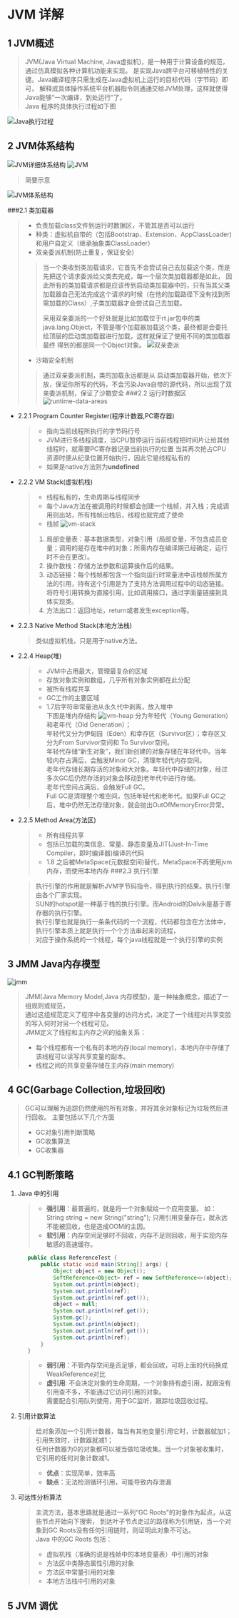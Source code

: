 # JVM 详解
## 1 JVM概述
> JVM(Java Virtual Machine, Java虚拟机)，是一种用于计算设备的规范，通过仿真模拟各种计算机功能来实现。
> 是实现Java跨平台可移植特性的关键。Java编译程序只需生成在Java虚拟机上运行的目标代码（字节码）即可，
> 解释成具体操作系统平台机器指令则通通交给JVM处理，这样就使得Java能够“一次编译，到处运行”了。        
> Java 程序的具体执行过程如下图

![Java执行过程](./image/java-run.jpg)

## 2 JVM体系结构
    
![JVM详细体系结构](./image/JVM体系结构.png)
![JVM](./image/jvm.png)

>简要示意       

![JVM体系结构](./image/JVM.jpg)

###2.1 类加载器
> - 负责加载class文件到运行时数据区，不管其是否可以运行
> - 种类：虚拟机自带的（包括Bootstrap、Extension、AppClassLoader)和用户自定义（继承抽象类ClassLoader）
> - 双亲委派机制(防止重复，保证安全)
>> 当一个类收到类加载请求，它首先不会尝试自己去加载这个类，而是先把这个请求委派给父类去完成，每一个层次类加载器都是如此，
>> 因此所有的类加载请求都是应该传到启动类加载器中的，只有当其父类加载器自己无法完成这个请求的时候（在他的加载路径下没有找到所需加载的Class）,子类加载器才会尝试自己去加载。
>> 
>> 采用双亲委派的一个好处就是比如加载位于rt.jar包中的类java.lang.Object，不管是哪个加载器加载这个类，最终都是会委托给顶层的启动类加载器进行加载，这样就保证了使用不同的类加载器最终
>> 得到的都是同一个Object对象。
> ![双亲委派](./image/双亲委派.png)
> - 沙箱安全机制
>> 通过双亲委派机制，类的加载永远都是从 启动类加载器开始，依次下放，保证你所写的代码，不会污染Java自带的源代码，所以出现了双亲委派机制，保证了沙箱安全
###2.2 运行时数据区
![runtime-data-areas](./image/runtime-data.png)

- 2.2.1 Program Counter Register(程序计数器,PC寄存器)
  > - 指向当前线程所执行的字节码行号      
  > - JVM进行多线程调度，当CPU暂停运行当前线程把时间片让给其他线程时，就需要PC寄存器记录当前执行的位置
  > 当其再次抢占CPU资源时便从纪录位置开始执行，因此它是线程私有的    
  > - 如果是native方法则为**undefined**
- 2.2.2 VM Stack(虚拟机栈)
  > - 线程私有的，生命周期与线程同步
  > - 每个Java方法在被调用的时候都会创建一个栈帧，并入栈；完成调用则出站，所有栈帧出栈后，线程也就完成了使命
  > - 栈帧
      ![vm-stack](./image/vm-stack.jpg)
  > 1. 局部变量表：基本数据类型，对象引用（局部变量，不包含成员变量；调用的是存在堆中的对象；所需内存在编译期已经确定，运行时不会在更改）。
  > 2. 操作数栈：存储方法参数和运算操作后的结果。
  > 3. 动态链接：每个栈帧都包含一个指向运行时常量池中该栈帧所属方法的引用，持有这个引用是为了支持方法调用过程中的动态链接。   
  >   将符号引用转换为直接引用，比如调用接口，通过字面量链接到具体实现类。
  > 4. 方法出口：返回地址，return或者发生exception等。
- 2.2.3 Native Method Stack(本地方法栈)
  > 类似虚拟机栈，只是用于native方法。
- 2.2.4 Heap(堆)
  > - JVM中占用最大，管理最复杂的区域 
  > - 存放对象实例和数组，几乎所有对象实例都在此分配
  > - 被所有线程共享
  > - GC工作的主要区域
  > - 1.7后字符串常量池从永久代中剥离，放入堆中  
  > 下图是堆内存结构
  ![jvm-heap](./image/jvm-heap.png)
  > 分为年轻代（Young Generation）和老年代（Old Generation）；  
  > 年轻代又分为伊甸园（Eden）和幸存区（Survivor区）；幸存区又分为From Survivor空间和 To Survivor空间。  
  > 年轻代存储“新生对象”，我们新创建的对象存储在年轻代中。当年轻内存占满后，会触发Minor GC，清理年轻代内存空间。   
  > 老年代存储长期存活的对象和大对象。年轻代中存储的对象，经过多次GC后仍然存活的对象会移动到老年代中进行存储。    
  > 老年代空间占满后，会触发Full GC。  
  > Full GC是清理整个堆空间，包括年轻代和老年代。如果Full GC之后，堆中仍然无法存储对象，就会抛出OutOfMemoryError异常。
- 2.2.5 Method Area(方法区)
  > - 所有线程共享
  > - 包括已加载的类信息、常量、静态变量及JIT(Just-In-Time Compiler，即时编译器)编译的代码
  > - 1.8 之后被MetaSpace(元数据空间)替代，MetaSpace不再使用jvm内存，而使用本地内存
###2.3 执行引擎
    
  > 执行引擎的作用就是解析JVM字节码指令，得到执行的结果。执行引擎由各个厂家实现。  
  > SUN的hotspot是一种基于栈的执行引擎。而Android的Dalvik是基于寄存器的执行引擎。  
  > 执行引擎也就是执行一条条代码的一个流程，代码都包含在方法体中，执行引擎本质上就是执行一个个方法串起来的流程，  
  > 对应于操作系统的一个线程，每个java线程就是一个执行引擎的实例
## 3 JMM Java内存模型
  ![jmm](./image/jmm.png)
  > JMM(Java Memory Model,Java 内存模型)，是一种抽象概念，描述了一组规则或规范，  
  > 通过这组规范定义了程序中各变量的访问方式，决定了一个线程对共享变脸的写入何时对另一个线程可见。  
  > JMM定义了线程和主内存之间的抽象关系：
  > - 每个线程都有一个私有的本地内存(local memory)，本地内存中存储了该线程可以读写共享变量的副本。
  > - 线程之间的共享变量存储在主内存(main memory)
## 4 GC(Garbage Collection,垃圾回收)
  > GC可以理解为追踪仍然使用的所有对象，并将其余对象标记为垃圾然后进行回收。
  > 主要包括以下几个方面
  > - GC对象引用判断策略
  > - GC收集算法
  > - GC收集器
## 4.1 GC判断策略
  1. Java 中的引用
     > - **强引用**：最普遍的，就是将一个对象赋给一个应用变量。
     > 如：String string = new String("string");
     > 只用引用变量存在，就永远不能被回收，也是造成OOM的主因。
     > - **软引用**：内存空间足够时不回收，内存不足则回收，用于实现内存敏感的高速缓存。
     ```java
        public class ReferenceTest {
            public static void main(String[] args) {
                Object object = new Object();
                SoftReference<Object> ref = new SoftReference<>(object);
                System.out.println(object);
                System.out.println(ref);
                System.out.println(ref.get());
                object = null;
                System.out.println(ref.get());
                System.gc();
                System.out.println(object);
                System.out.println(ref.get());
                System.out.println(ref);
            }
        }
     ```
     > - **弱引用**：不管内存空间是否足够，都会回收，可将上面的代码换成WeakReference对比
     > - **虚引用**: 不会决定对象的生命周期，一个对象持有虚引用，就跟没有引用查不多，不能通过它访问引用的对象。     
     需要配合引用队列使用，用于GC监听，跟踪垃圾回收过程。
     
  2. 引用计数算法
     > 给对象添加一个引用计数器，每当有其他变量引用它时，计数器就加1；引用失效时，计数器就减1；  
     > 任何计数器为0的对象都可以被当做垃圾收集。当一个对象被收集时，它引用的任何对象计数减1。   
     > - **优点**：实现简单，效率高
     > - **缺点**：无法检测循环引用，可能导致内存泄漏
  3. 可达性分析算法
     > 主流方法，基本思路就是通过一系列“GC Roots"的对象作为起点，从这些节点开始向下搜索， 
     > 到达叶子节点走过的路径称为引用链，当一个对象到GC Roots没有任何引用链时，则证明此对象不可达。   
     Java 中的GC Roots 包括：
     > - 虚拟机栈（准确的说是栈帧中的本地变量表）中引用的对象
     > - 方法区中类静态属性引用的对象
     > - 方法区中常量引用的对象
     > - 本地方法栈中引用的对象
    
## 5 JVM 调优
  